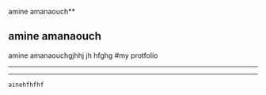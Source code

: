 <!--
**AmineManaouch/AmineManaouch** is a ✨ _special_ ✨ repository because its `README.md` (this file) appears on your GitHub profile.

Here are some ideas to get you started:

- 🔭 I’m currently working on ...
- 🌱 I’m currently learning
- 👯 I’m looking to collaborate on ...
- 🤔 I’m looking for help with ...
- 💬 Ask me about ...
- 📫 How to reach me: ...
- 😄 Pronouns: ...
- ⚡ Fun fact: ...
-->

amine amanaouch**
## amine amanaouch
amine amanaouchgjhhj jh hfghg
#my protfolio

---
___
`ainehfhfhf`